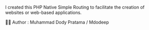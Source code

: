 <p>I created this PHP Native Simple Routing to facilitate the creation of websites or web-based applications.</p>

👨‍🔧 Author : Muhammad Dody Pratama / Mdodeep
